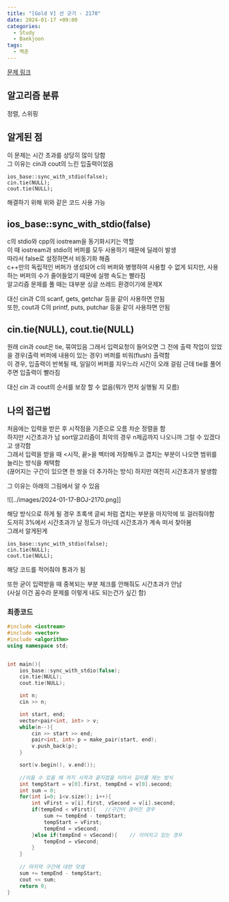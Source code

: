 ```yaml
---
title: "[Gold V] 선 긋기 - 2170"
date: 2024-01-17 +09:00
categories:
  - Study
  - Baekjoon
tags:
  - 백준
---
```

[문제 링크](https://www.acmicpc.net/problem/2170)

## 알고리즘 분류
정렬, 스위핑

## 알게된 점
이 문제는 시간 초과를 상당히 많이 당함    
그 이유는 cin과 cout의 느린 입출력이었음
```
ios_base::sync_with_stdio(false);
cin.tie(NULL);
cout.tie(NULL);
```
해결하기 위해 위와 같은 코드 사용 가능   

## ios_base::sync_with_stdio(false)
c의 stdio와 cpp의 iostream을 동기화시키는 역할   
이 때 iostream과 stdio의 버퍼를 모두 사용하기 때문에 딜레이 발생   
따라서 false로 설정하면서 비동기화 해줌   
c++만의 독립적인 버퍼가 생성되어 c의 버퍼와 병행하여 사용할 수 없게 되지만, 사용하는 버퍼의 수가 줄어들었기 때문에 실행 속도는 빨라짐    
알고리즘 문제를 풀 때는 대부분 싱글 쓰레드 환경이기에 문제X

대신 cin과 C의 scanf, gets, getchar 등을 같이 사용하면 안됨     
또한, cout과 C의 printf, puts, putchar 등을 같이 사용하면 안됨  


## cin.tie(NULL), cout.tie(NULL)
원래 cin과 cout은 tie, 묶여있음
그래서 입력요청이 들어오면 그 전에 출력 작업이 있었을 경우(출력 버퍼에 내용이 있는 경우) 버퍼를 비워(flush) 출력함   
이 경우, 입출력이 반복될 때, 일일이 버퍼를 지우느라 시간이 오래 걸림
근데 tie를 풀어주면 입출력이 빨라짐   

대신 cin 과 cout의 순서를 보장 할 수 없음(뭐가 먼저 실행될 지 모름)

## 나의 접근법
처음에는 입력을 받은 후 시작점을 기준으로 오름 차순 정렬을 함   
하지만 시간초과가 남 sort알고리즘이 최악의 경우 n제곱까지 나오니까 그럴 수 있겠다고 생각함      
그래서 입력을 받을 때 <시작, 끝>을 벡터에 저장해두고 겹치는 부분이 나오면 범위를 늘리는 방식을 채택함    
(끊어지는 구간이 있으면 한 쌍을 더 추가하는 방식)
하지만 여전히 시간초과가 발생함   

그 이유는 아래의 그림에서 알 수 있음 

![[../images/2024-01-17-BOJ-2170.png]]

해당 방식으로 하게 될 경우 초록색 글씨 처럼 겹치는 부분을 마지막에 또 걸러줘야함    
도저히 3%에서 시간초과가 날 정도가 아닌데 시간초과가 계속 떠서 찾아봄   
그래서 알게된게 
```
ios_base::sync_with_stdio(false);
cin.tie(NULL);
cout.tie(NULL);
```
해당 코드를 적어줘야 통과가 됨

또한 굳이 입력받을 때 중복되는 부분 체크를 안해줘도 시간초과가 안남   
(사실 이건 꼼수라 문제를 이렇게 내도 되는건가 싶긴 함)


### 최종코드
```c++
#include <iostream>
#include <vector>
#include <algorithm>
using namespace std;


int main(){
    ios_base::sync_with_stdio(false);
    cin.tie(NULL);
    cout.tie(NULL);

    int n;
    cin >> n;

    int start, end;
    vector<pair<int, int> > v;
    while(n--){
        cin >> start >> end;
        pair<int, int> p = make_pair(start, end);
        v.push_back(p);
    }

    sort(v.begin(), v.end());
    
    //이을 수 있을 때 까지 시작과 끝지점을 이어서 길이를 재는 방식
    int tempStart = v[0].first, tempEnd = v[0].second;
    int sum = 0;
    for(int i=0; i<v.size(); i++){
        int vFirst = v[i].first, vSecond = v[i].second;
        if(tempEnd < vFirst){   //구간이 끊어진 경우
            sum += tempEnd - tempStart;
            tempStart = vFirst;
            tempEnd = vSecond;
        }else if(tempEnd < vSecond){    // 이어지고 있는 경우
            tempEnd = vSecond;
        }
    }
    
    // 마지막 구간에 대한 덧셈
    sum += tempEnd - tempStart;
    cout << sum;
    return 0;
}
```


